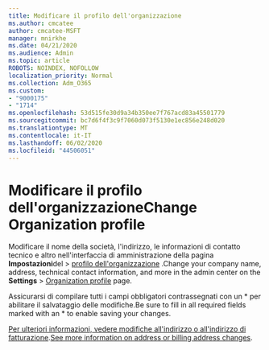```yaml
---
title: Modificare il profilo dell'organizzazione
ms.author: cmcatee
author: cmcatee-MSFT
manager: mnirkhe
ms.date: 04/21/2020
ms.audience: Admin
ms.topic: article
ROBOTS: NOINDEX, NOFOLLOW
localization_priority: Normal
ms.collection: Adm_O365
ms.custom:
- "9000175"
- "1714"
ms.openlocfilehash: 53d515fe30d9a34b350ee7f767acd83a45501779
ms.sourcegitcommit: bc7d6f4f3c9f7060d073f5130e1ec856e248d020
ms.translationtype: MT
ms.contentlocale: it-IT
ms.lasthandoff: 06/02/2020
ms.locfileid: "44506051"
---
```

# <a name="change-organization-profile"></a><span data-ttu-id="6744b-102">Modificare il profilo dell'organizzazione</span><span class="sxs-lookup"><span data-stu-id="6744b-102">Change Organization profile</span></span>

<span data-ttu-id="6744b-103">Modificare il nome della società, l'indirizzo, le informazioni di contatto tecnico e altro nell'interfaccia di amministrazione della pagina **Impostazioni**del  >  [profilo dell'organizzazione](https://go.microsoft.com/fwlink/p/?linkid=2067339) .</span><span class="sxs-lookup"><span data-stu-id="6744b-103">Change your company name, address, technical contact information, and more in the admin center on the **Settings** > [Organization profile](https://go.microsoft.com/fwlink/p/?linkid=2067339) page.</span></span>

<span data-ttu-id="6744b-104">Assicurarsi di compilare tutti i campi obbligatori contrassegnati con un \* per abilitare il salvataggio delle modifiche.</span><span class="sxs-lookup"><span data-stu-id="6744b-104">Be sure to fill in all required fields marked with an \* to enable saving your changes.</span></span>

<span data-ttu-id="6744b-105">[Per ulteriori informazioni, vedere modifiche all'indirizzo o all'indirizzo di fatturazione](https://docs.microsoft.com/microsoft-365/admin/manage/change-address-contact-and-more).</span><span class="sxs-lookup"><span data-stu-id="6744b-105">[See more information on address or billing address changes](https://docs.microsoft.com/microsoft-365/admin/manage/change-address-contact-and-more).</span></span>